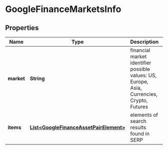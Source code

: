 

# GoogleFinanceMarketsInfo


## Properties

| Name | Type | Description | Notes |
|------------ | ------------- | ------------- | -------------|
|**market** | **String** | financial market identifier possible values: US, Europe, Asia, Currencies, Crypto, Futures |  [optional] |
|**items** | [**List&lt;GoogleFinanceAssetPairElement&gt;**](GoogleFinanceAssetPairElement.md) | elements of search results found in SERP |  [optional] |



